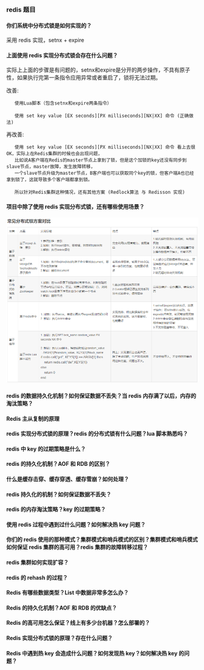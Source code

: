 ### redis 题目

#### 你们系统中分布式锁是如何实现的？
   
   采用 redis 实现，setnx +  expire  
   
#### 上面使用 redis 实现分布式锁会存在什么问题？

   实际上上面的步骤是有问题的，setnx和expire是分开的两步操作，不具有原子性，如果执行完第一条指令应用异常或者重启了，锁将无法过期。
   
   改善:  
       
       使用Lua脚本（包含setnx和expire两条指令） 
       
       使用 set key value [EX seconds][PX milliseconds][NX|XX] 命令 (正确做法)
       
   再改善: 
       
       使用 set key value [EX seconds][PX milliseconds][NX|XX] 命令 看上去很OK，实际上在Redis集群的时候也会出现问题，
       比如说A客户端在Redis的master节点上拿到了锁，但是这个加锁的key还没有同步到slave节点，master故障，发生故障转移，
       一个slave节点升级为master节点，B客户端也可以获取同个key的锁，但客户端A也已经拿到锁了，这就导致多个客户端都拿到锁。
       
       所以针对Redis集群这种情况，还有其他方案 (Redlock算法 与 Redisson 实现)
       
        
       
   
#### 项目中除了使用 redis 实现分布式锁，还有哪些使用场景？
    
  ![](interview.assets/分布式锁.png)
    
#### redis 的数据持久化机制？如何保证数据不丢失？当 redis 内存满了以后，内存的淘汰策略？

#### Redis 主从复制的原理

#### redis 实现分布式锁的原理？redis 的分布式锁有什么问题？lua 脚本熟悉吗？

#### redis 中 key 的过期策略是什么？

#### redis 的持久化机制？AOF 和 RDB 的区别？

#### 什么是缓存击穿、缓存穿透、缓存雪崩？如何处理？

#### redis 持久化的机制？如何保证数据不丢失？

#### redis 的内存淘汰策略？key 的过期策略？

#### 使用 redis 过程中遇到过什么问题？如何解决热 key 问题？

#### 你们的 redis 使用的那种模式？集群模式和哨兵模式的区别？集群模式和哨兵模式如何保证 redis 集群的高可用？redis 集群的故障转移过程？

#### redis 集群如何实现扩容？

#### redis 的 rehash 的过程？

#### Redis 有哪些数据类型？List 中数据非常多怎么办？

#### Redis 的持久化机制？AOF 和 RDB 的优缺点？

#### Redis 的高可用怎么保证？线上有多少台机器？怎么部署的？

#### Redis 实现分布式锁的原理？存在什么问题？


#### Redis 中遇到热 key 会造成什么问题？如何发现热 key？如何解决热 key 的问题？
